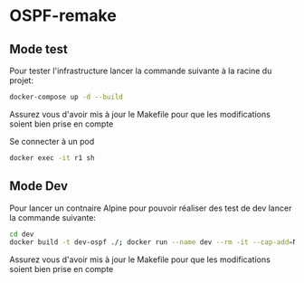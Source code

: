 # OSPF-remake

## Mode test 

Pour tester l'infrastructure lancer la commande suivante à la racine du projet: 

``` sh 
docker-compose up -d --build
```

Assurez vous d'avoir mis à jour le Makefile pour que les modifications soient bien prise en compte 

Se connecter à un pod

``` sh
docker exec -it r1 sh
```

## Mode Dev 

Pour lancer un contnaire Alpine pour pouvoir réaliser des test de dev lancer la commande suivante:

``` sh
cd dev
docker build -t dev-ospf ./; docker run --name dev --rm -it --cap-add=NET_ADMIN dev-ospf
```

Assurez vous d'avoir mis à jour le Makefile pour que les modifications soient bien prise en compte 